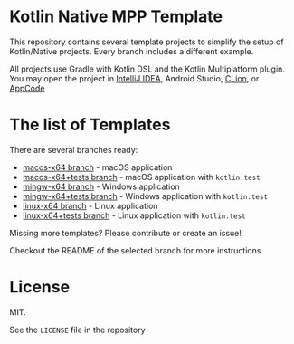 Kotlin Native MPP Template
==========================

This repository contains several template projects to simplify the setup of Kotlin/Native projects. Every branch includes a different example.

All projects use Gradle with Kotlin DSL and the Kotlin Multiplatform plugin. You may open the project in
[IntelliJ IDEA](https://jetbrains.com/idea),
Android Studio,
[CLion](https://jetbrains.com/clion), or
[AppCode](https://jetbrains.com/appcode)

The list of Templates
=====================

There are several branches ready:
- [macos-x64 branch](https://github.com/jonnyzzz/kotlin-native-mpp-template/tree/macos-x64) - macOS application
- [macos-x64+tests branch](https://github.com/jonnyzzz/kotlin-native-mpp-template/tree/macos-x64+tests) - macOS application with `kotlin.test`
- [mingw-x64 branch](https://github.com/jonnyzzz/kotlin-native-mpp-template/tree/mingw-x64) - Windows application
- [mingw-x64+tests branch](https://github.com/jonnyzzz/kotlin-native-mpp-template/tree/mingw-x64+tests) - Windows application with `kotlin.test`
- [linux-x64 branch](https://github.com/jonnyzzz/kotlin-native-mpp-template/tree/linux-x64) - Linux application
- [linux-x64+tests branch](https://github.com/jonnyzzz/kotlin-native-mpp-template/tree/linux-x64+tests) - Linux application with `kotlin.test`

Missing more templates? Please contribute or create an issue!

Checkout the README of the selected branch for more instructions.

License
=======

MIT. 

See the `LICENSE` file in the repository

